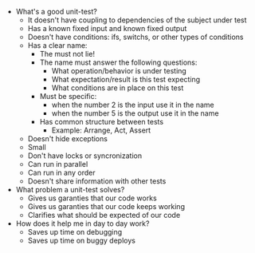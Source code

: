* What's a good unit-test?
  * It doesn't have coupling to dependencies of the subject under test
  * Has a known fixed input and known fixed output
  * Doesn't have conditions: ifs, switchs, or other types of conditions
  * Has a clear name: 
    * The must not lie!
    * The name must answer the following questions: 
      * What operation/behavior is under testing
      * What expectation/result is this test expecting
      * What conditions are in place on this test
    * Must be specific:
      * when the number 2 is the input use it in the name
      * when the number 5 is the output use it in the name
    * Has common structure between tests
      * Example: Arrange, Act, Assert
  * Doesn't hide exceptions
  * Small
  * Don't have locks or syncronization
  * Can run in parallel
  * Can run in any order
  * Doesn't share information with other tests
* What problem a unit-test solves?
  * Gives us garanties that our code works
  * Gives us garanties that our code keeps working
  * Clarifies what should be expected of our code
* How does it help me in day to day work?
  * Saves up time on debugging
  * Saves up time on buggy deploys
